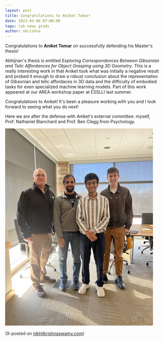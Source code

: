 ```yaml
---
layout: post
title: Congratulations to Aniket Tomar!
date: 2023-03-06 07:00:00
tags: lab news grads
author: nkrishna
---
```


Congratulations to **Aniket Tomar** on successfully defending his Master's thesis!

Abhijnan's thesis is entitled *Exploring Correspondences Between Gibsonian and Telic Affordances for Object Grasping using 3D Geometry*. This is a really interesting work in that Aniket took what was initially a negative result and probed it enough to draw a robust conclusion about the representation of Gibsonian and telic affordaces in 3D data and the difficulty of embodied tasks for even specialized machine learning models. Part of this work appeared at our AREA workshop paper at ESSLLI last summer. 

Congratulations to Aniket!  It's been a pleasure working with you and I look forward to seeing what you do next!

Here we are after the defense with Aniket's external committee: myself, Prof. Nathaniel Blanchard and Prof. Ben Clegg from Psychology.

![Aniket Tomar MS Thesis Defense](../assets/images/spring23/aniket-defense.jpg?raw=true "Aniket Tomar MS Thesis")

(X-posted on [nikhilkrishnaswamy.com](https://www.nikhilkrishnaswamy.com/2023/03/06/congratulations-aniket-tomar.html))
